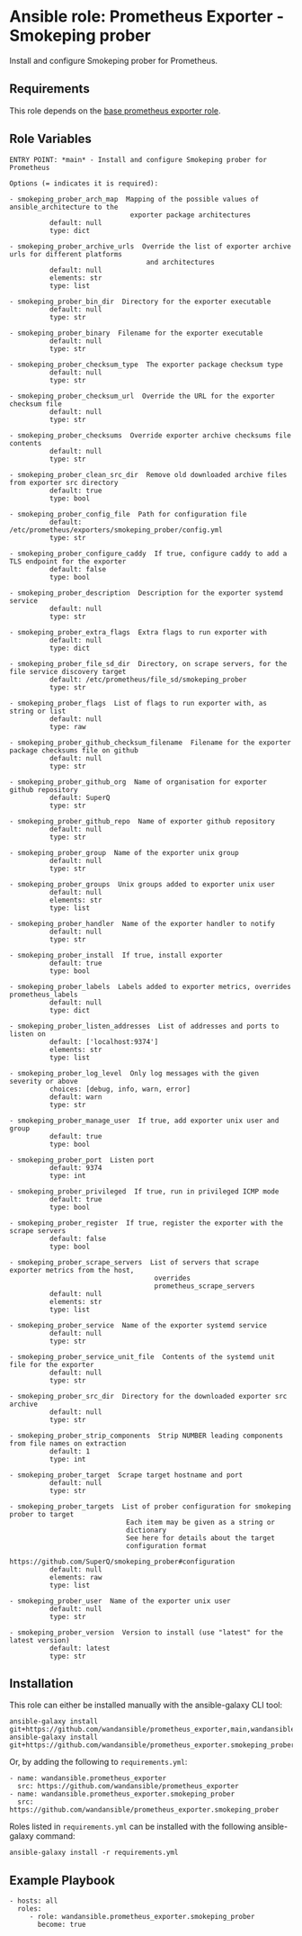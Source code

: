 Ansible role: Prometheus Exporter - Smokeping prober
====================================================

Install and configure Smokeping prober for Prometheus.

Requirements
------------

This role depends on the [base prometheus exporter role](https://github.com/wandansible/prometheus_exporter).

Role Variables
--------------

```
ENTRY POINT: *main* - Install and configure Smokeping prober for Prometheus

Options (= indicates it is required):

- smokeping_prober_arch_map  Mapping of the possible values of ansible_architecture to the
                              exporter package architectures
          default: null
          type: dict

- smokeping_prober_archive_urls  Override the list of exporter archive urls for different platforms
                                  and architectures
          default: null
          elements: str
          type: list

- smokeping_prober_bin_dir  Directory for the exporter executable
          default: null
          type: str

- smokeping_prober_binary  Filename for the exporter executable
          default: null
          type: str

- smokeping_prober_checksum_type  The exporter package checksum type
          default: null
          type: str

- smokeping_prober_checksum_url  Override the URL for the exporter checksum file
          default: null
          type: str

- smokeping_prober_checksums  Override exporter archive checksums file contents
          default: null
          type: str

- smokeping_prober_clean_src_dir  Remove old downloaded archive files from exporter src directory
          default: true
          type: bool

- smokeping_prober_config_file  Path for configuration file
          default: /etc/prometheus/exporters/smokeping_prober/config.yml
          type: str

- smokeping_prober_configure_caddy  If true, configure caddy to add a TLS endpoint for the exporter
          default: false
          type: bool

- smokeping_prober_description  Description for the exporter systemd service
          default: null
          type: str

- smokeping_prober_extra_flags  Extra flags to run exporter with
          default: null
          type: dict

- smokeping_prober_file_sd_dir  Directory, on scrape servers, for the file service discovery target
          default: /etc/prometheus/file_sd/smokeping_prober
          type: str

- smokeping_prober_flags  List of flags to run exporter with, as string or list
          default: null
          type: raw

- smokeping_prober_github_checksum_filename  Filename for the exporter package checksums file on github
          default: null
          type: str

- smokeping_prober_github_org  Name of organisation for exporter github repository
          default: SuperQ
          type: str

- smokeping_prober_github_repo  Name of exporter github repository
          default: null
          type: str

- smokeping_prober_group  Name of the exporter unix group
          default: null
          type: str

- smokeping_prober_groups  Unix groups added to exporter unix user
          default: null
          elements: str
          type: list

- smokeping_prober_handler  Name of the exporter handler to notify
          default: null
          type: str

- smokeping_prober_install  If true, install exporter
          default: true
          type: bool

- smokeping_prober_labels  Labels added to exporter metrics, overrides prometheus_labels
          default: null
          type: dict

- smokeping_prober_listen_addresses  List of addresses and ports to listen on
          default: ['localhost:9374']
          elements: str
          type: list

- smokeping_prober_log_level  Only log messages with the given severity or above
          choices: [debug, info, warn, error]
          default: warn
          type: str

- smokeping_prober_manage_user  If true, add exporter unix user and group
          default: true
          type: bool

- smokeping_prober_port  Listen port
          default: 9374
          type: int

- smokeping_prober_privileged  If true, run in privileged ICMP mode
          default: true
          type: bool

- smokeping_prober_register  If true, register the exporter with the scrape servers
          default: false
          type: bool

- smokeping_prober_scrape_servers  List of servers that scrape exporter metrics from the host,
                                    overrides
                                    prometheus_scrape_servers
          default: null
          elements: str
          type: list

- smokeping_prober_service  Name of the exporter systemd service
          default: null
          type: str

- smokeping_prober_service_unit_file  Contents of the systemd unit file for the exporter
          default: null
          type: str

- smokeping_prober_src_dir  Directory for the downloaded exporter src archive
          default: null
          type: str

- smokeping_prober_strip_components  Strip NUMBER leading components from file names on extraction
          default: 1
          type: int

- smokeping_prober_target  Scrape target hostname and port
          default: null
          type: str

- smokeping_prober_targets  List of prober configuration for smokeping prober to target
                             Each item may be given as a string or
                             dictionary
                             See here for details about the target
                             configuration format
                             https://github.com/SuperQ/smokeping_prober#configuration
          default: null
          elements: raw
          type: list

- smokeping_prober_user  Name of the exporter unix user
          default: null
          type: str

- smokeping_prober_version  Version to install (use "latest" for the latest version)
          default: latest
          type: str
```

Installation
------------

This role can either be installed manually with the ansible-galaxy CLI tool:

    ansible-galaxy install git+https://github.com/wandansible/prometheus_exporter,main,wandansible.prometheus_exporter
    ansible-galaxy install git+https://github.com/wandansible/prometheus_exporter.smokeping_prober,main,wandansible.prometheus_exporter.smokeping_prober
     
Or, by adding the following to `requirements.yml`:

    - name: wandansible.prometheus_exporter
      src: https://github.com/wandansible/prometheus_exporter
    - name: wandansible.prometheus_exporter.smokeping_prober
      src: https://github.com/wandansible/prometheus_exporter.smokeping_prober

Roles listed in `requirements.yml` can be installed with the following ansible-galaxy command:

    ansible-galaxy install -r requirements.yml

Example Playbook
----------------

    - hosts: all
      roles:
         - role: wandansible.prometheus_exporter.smokeping_prober
           become: true

